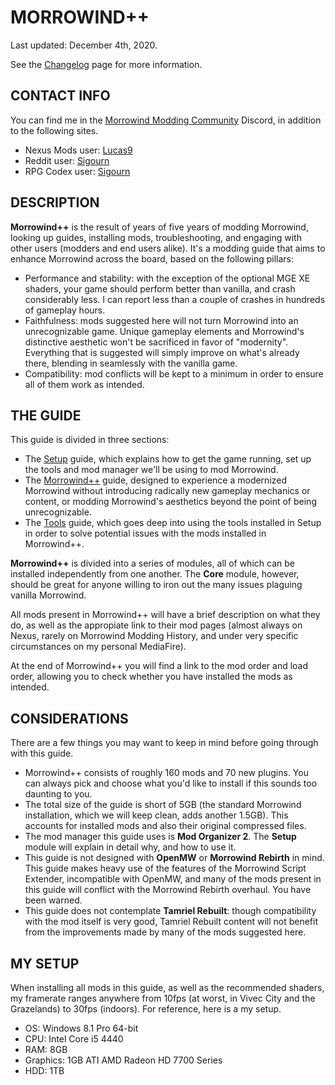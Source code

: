 # MORROWIND++

Last updated: December 4th, 2020. 

See the [Changelog](https://github.com/Sigourn/morrowind-improved/blob/master/changelog.md#morrowind-changelog) page for more information.

## CONTACT INFO

You can find me in the [Morrowind Modding Community](https://discord.me/mwmods) Discord, in addition to the following sites.

- Nexus Mods user: [Lucas9](https://www.nexusmods.com/morrowind/users/14600469)
- Reddit user: [Sigourn](https://www.reddit.com/user/Sigourn)
- RPG Codex user: [Sigourn](https://rpgcodex.net/forums/index.php?members/sigourn.21476/)

## DESCRIPTION

**Morrowind++** is the result of years of five years of modding Morrowind, looking up guides, installing mods, troubleshooting, and engaging with other users (modders and end users alike). It's a modding guide that aims to enhance Morrowind across the board, based on the following pillars:

- Performance and stability: with the exception of the optional MGE XE shaders, your game should perform better than vanilla, and crash considerably less. I can report less than a couple of crashes in hundreds of gameplay hours.
- Faithfulness: mods suggested here will not turn Morrowind into an unrecognizable game. Unique gameplay elements and Morrowind's distinctive aesthetic won't be sacrificed in favor of "modernity". Everything that is suggested will simply improve on what's already there, blending in seamlessly with the vanilla game.
- Compatibility: mod conflicts will be kept to a minimum in order to ensure all of them work as intended.

## THE GUIDE

This guide is divided in three sections:

- The [Setup](https://github.com/Sigourn/morrowind-improved/blob/master/setup.md#setup) guide, which explains how to get the game running, set up the tools and mod manager we'll be using to mod Morrowind.
- The [Morrowind++](https://github.com/Sigourn/morrowind-improved/blob/master/mw++.md#morrowind) guide, designed to experience a modernized Morrowind without introducing radically new gameplay mechanics or content, or modding Morrowind's aesthetics beyond the point of being unrecognizable.
- The [Tools](https://github.com/Sigourn/morrowind-improved/blob/master/mwtools.md#tools) guide, which goes deep into using the tools installed in Setup in order  to solve potential issues with the mods installed in Morrowind++.

**Morrowind++** is divided into a series of modules, all of which can be installed independently from one another. The **Core** module, however, should be great for anyone willing to iron out the many issues plaguing vanilla Morrowind.

All mods present in Morrowind++ will have a brief description on what they do, as well as the appropiate link to their mod pages (almost always on Nexus, rarely on Morrowind Modding History, and under very specific circumstances on my personal MediaFire).

At the end of Morrowind++ you will find a link to the mod order and load order, allowing you to check whether you have installed the mods as intended.

## CONSIDERATIONS

There are a few things you may want to keep in mind before going through with this guide.

- Morrowind++ consists of roughly 160 mods and 70 new plugins. You can always pick and choose what you'd like to install if this sounds too daunting to you.
- The total size of the guide is short of 5GB (the standard Morrowind installation, which we will keep clean, adds another 1.5GB). This accounts for installed mods and also their original compressed files.
- The mod manager this guide uses is **Mod Organizer 2**. The **Setup** module will explain in detail why, and how to use it.
- This guide is not designed with **OpenMW** or **Morrowind Rebirth** in mind. This guide makes heavy use of the features of the Morrowind Script Extender, incompatible with OpenMW, and many of the mods present in this guide will conflict with the Morrowind Rebirth overhaul. You have been warned.
- This guide does not contemplate **Tamriel Rebuilt**: though compatibility with the mod itself is very good, Tamriel Rebuilt content will not benefit from the improvements made by many of the mods suggested here.

## MY SETUP

When installing all mods in this guide, as well as the recommended shaders, my framerate ranges anywhere from 10fps (at worst, in Vivec City and the Grazelands) to 30fps (indoors). For reference, here is a my setup.

- OS: Windows 8.1 Pro 64-bit
- CPU: Intel Core i5 4440
- RAM: 8GB
- Graphics: 1GB ATI AMD Radeon HD 7700 Series
- HDD: 1TB
